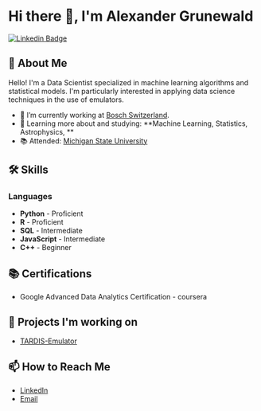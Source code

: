 # Hi there 👋, I'm Alexander Grunewald

[![Linkedin Badge](https://img.shields.io/badge/-LinkedIn-blue?style=flat&logo=Linkedin&logoColor=white&link=https://www.linkedin.com/in/alexander-grunewald-8007a51b5/)](https://www.linkedin.com/in/alexander-grunewald-8007a51b5/)

## 🚀 About Me
Hello! I'm a Data Scientist specialized in machine learning algorithms and statistical models. I'm particularly interested in applying data science techniques in the use of emulators. 

- 🔭 I’m currently working at [Bosch Switzerland](https://www.bosch.ch).
- 🌱 Learning more about and studying: **Machine Learning, Statistics, Astrophysics, **
- 📚 Attended: [Michigan State University](https://msu.edu)

## 🛠️ Skills

### Languages
- **Python** - Proficient
- **R** - Proficient
- **SQL** - Intermediate
- **JavaScript** - Intermediate
- **C++** - Beginner

## 📚 Certifications
- Google Advanced Data Analytics Certification - coursera

## 🎯 Projects I'm working on
- [TARDIS-Emulator]("https://github.com/AlexanderGrunewald/TARDIS-Emulator")

## 📫 How to Reach Me
- [LinkedIn](https://www.linkedin.com/in/alexander-grunewald-8007a51b5/)
- [Email](alexgrunewald123@gmail.com)
